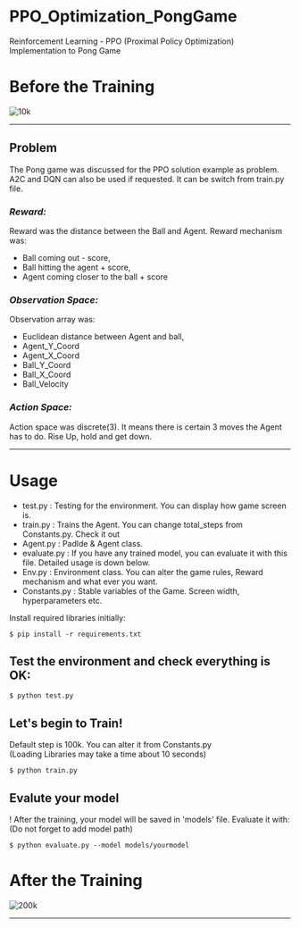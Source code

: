 # PPO_Optimization_PongGame
Reinforcement Learning - PPO (Proximal Policy Optimization) Implementation to Pong Game 



# Before the Training
![10k](https://github.com/RsGoksel/Train-PPO-Agent_PongGame/assets/80707238/efd096bc-f058-4e60-98b9-d71894aaedd6)
________________________________________________________________________________________________________________

## Problem
The Pong game was discussed for the PPO solution example as problem. A2C and DQN can also be used if requested. It can be switch from train.py file.

### _**Reward:**_
 Reward was the distance between the Ball and Agent. Reward mechanism was:
* Ball coming out - score, 
* Ball hitting the agent + score, 
* Agent coming closer to the ball + score

### _**Observation Space:**_
Observation array was:
* Euclidean distance between Agent and ball,
* Agent_Y_Coord
* Agent_X_Coord
* Ball_Y_Coord
* Ball_X_Coord
* Ball_Velocity
  
### _**Action Space:**_ 
Action space was discrete(3). It means there is certain 3 moves the Agent has to do. Rise Up, hold and get down.
________________________________________________________________________________________________________________

# Usage

* test.py   :  Testing for the environment. You can display how game screen is.
* train.py  :  Trains the Agent. You can change total_steps from Constants.py. Check it out
* Agent.py  :  Padlde & Agent class.
* evaluate.py  :  If you have any trained model, you can evaluate it with this file. Detailed usage is down below. 
* Env.py       :  Environment class. You can alter the game rules, Reward mechanism and what ever you want.
* Constants.py : Stable variables of the Game. Screen width, hyperparameters etc. 


Install required libraries initially:
``` 
$ pip install -r requirements.txt
```

## Test the environment and check everything is OK:
``` 
$ python test.py
```

## Let's begin to Train! 
Default step is 100k. You can alter it from Constants.py  
(Loading Libraries may take a time about 10 seconds)
``` 
$ python train.py
```

## Evalute your model
! After the training, your model will be saved in 'models' file. Evaluate it with: (Do not forget to add model path)
``` 
$ python evaluate.py --model models/yourmodel
```


# After the Training 
![200k](https://github.com/RsGoksel/Train-PPO-Agent_PongGame/assets/80707238/a4ee5f2f-bceb-433d-a6e7-003a5d6cd83f)
________________________________________________________________________________________________________________
